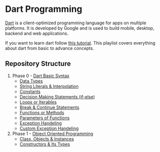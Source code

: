 # Dart Programming

[Dart](https://dart.dev/) is a client-optimized programming language for apps on multiple platforms. It is developed by Google and is used to build mobile, desktop, backend and web applications.

If you want to learn dart follow [this tutorial](https://www.youtube.com/playlist?list=PLlxmoA0rQ-LyHW9voBdNo4gEEIh0SjG-q). This playlist covers everything about dart from basic to advance concepts.

## Repository Structure

1. Phase 0 - [Dart Basic Syntax](https://github.com/azlaan4/LearnDart/tree/master/Phase_0_DartBasicSyntax "Dart Basic Syntax")
    - [Data Types](https://github.com/azlaan4/LearnDart/blob/master/Phase_0_DartBasicSyntax/00_DataTypes.dart)
    - [String Literals & Interpolation](https://github.com/azlaan4/LearnDart/blob/master/Phase_0_DartBasicSyntax/01_StringLiteralAndInterpolation.dart)
    - [Constants](https://github.com/azlaan4/LearnDart/blob/master/Phase_0_DartBasicSyntax/02_DefiningConstants.dart)
    - [Decision Making Statements (if-else)](https://github.com/azlaan4/LearnDart/blob/master/Phase_0_DartBasicSyntax/03_DecisionMaking.dart)
    - [Loops or Iterables](https://github.com/azlaan4/LearnDart/blob/master/Phase_0_DartBasicSyntax/04_Iterables.dart)
    - [Break & Continue Statements](https://github.com/azlaan4/LearnDart/blob/master/Phase_0_DartBasicSyntax/05_BreakAndContinue.dart)
    - [Functions or Methods](https://github.com/azlaan4/LearnDart/blob/master/Phase_0_DartBasicSyntax/06_FunctionsOrMethods.dart)
    - [Parameters of Functions](https://github.com/azlaan4/LearnDart/blob/master/Phase_0_DartBasicSyntax/07_Parameters.dart)
    - [Exception Handeling](https://github.com/azlaan4/LearnDart/blob/master/Phase_0_DartBasicSyntax/08_ExceptionHandling.dart)
    - [Custom Exception Handeling](https://github.com/azlaan4/LearnDart/blob/master/Phase_0_DartBasicSyntax/09_CustomExceptionHandling.dart)
2. Phase 1 - [Object Oriented Programming](https://github.com/azlaan4/LearnDart/tree/master/Phase_1_ObjectOrientedProgramming)
    - [Class, Objects & Instances](https://github.com/azlaan4/LearnDart/blob/master/Phase_1_ObjectOrientedProgramming/10_ClassObjectsInstances.dart)
    - [Constructors & Its Types](https://github.com/azlaan4/LearnDart/blob/master/Phase_1_ObjectOrientedProgramming/11_Constructor.dart)